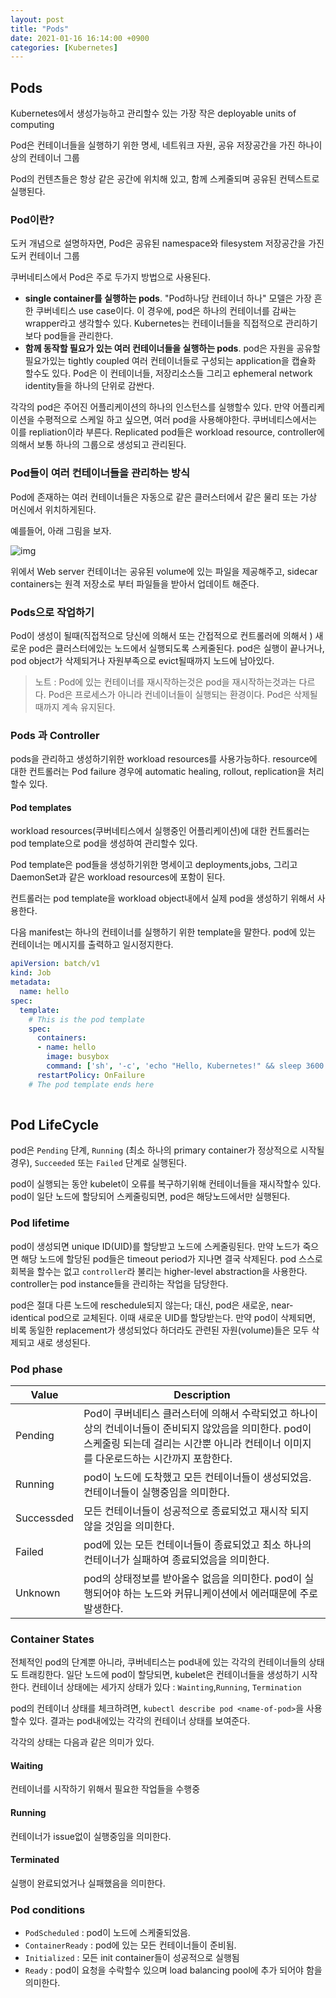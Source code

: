 ```yaml
---
layout: post
title: "Pods"
date: 2021-01-16 16:14:00 +0900
categories: [Kubernetes]
---
```


## Pods

Kubernetes에서 생성가능하고 관리할수 있는 가장 작은 deployable units of computing

Pod은 컨테이너들을 실행하기 위한 명세, 네트워크 자원, 공유 저장공간을 가진 하나이상의 컨테이너 그룹

Pod의 컨텐츠들은 항상 같은 공간에 위치해 있고, 함께 스케줄되며 공유된 컨텍스트로 실행된다. 



### Pod이란?

도커 개념으로 설명하자면, Pod은 공유된 namespace와 filesystem 저장공간을 가진 도커 컨테이너 그룹

쿠버네티스에서 Pod은 주로 두가지 방법으로 사용된다.

- **single container를 실행하는 pods**. "Pod하나당 컨테이너 하나" 모델은 가장 흔한 쿠버네티스 use case이다. 이 경우에, pod은 하나의 컨테이너를 감싸는 wrapper라고 생각할수 있다. Kubernetes는 컨테이너들을 직접적으로 관리하기보다 pod들을 관리한다.
- **함께 동작할 필요가 있는 여러 컨테이너들을 실행하는 pods**. pod은 자원을 공유할 필요가있는 tightly coupled 여러 컨테이너들로 구성되는 application을 캡슐화 할수도 있다. Pod은 이 컨테이너들, 저장리소스들 그리고 ephemeral network identity들을 하나의 단위로 감싼다.

각각의 pod은 주어진 어플리케이션의 하나의 인스턴스를 실행할수 있다. 만약 어플리케이션을 수평적으로 스케일 하고 싶으면, 여러 pod을 사용해야한다. 쿠버네티스에서는 이를 repliation이라 부른다. Replicated pod들은 workload resource, controller에 의해서 보통 하나의 그룹으로 생성되고 관리된다.



### Pod들이 여러 컨테이너들을 관리하는 방식

Pod에 존재하는 여러 컨테이너들은 자동으로 같은 클러스터에서 같은 물리 또는 가상 머신에서 위치하게된다. 

예를들어, 아래 그림을 보자. 

![img](https://d33wubrfki0l68.cloudfront.net/aecab1f649bc640ebef1f05581bfcc91a48038c4/728d6/images/docs/pod.svg)

위에서 Web server 컨테이너는 공유된 volume에 있는 파일을 제공해주고, sidecar containers는 원격 저장소로 부터 파일들을 받아서 업데이트 해준다.



### Pods으로 작업하기

Pod이 생성이 될때(직접적으로 당신에 의해서 또는 간접적으로 컨트롤러에 의해서 ) 새로운 pod은 클러스터에있는 노드에서 실행되도록 스케줄된다. pod은 실행이 끝나거나, pod object가 삭제되거나 자원부족으로 evict될때까지  노드에 남아있다.

> 노트 : Pod에 있는 컨테이너를 재시작하는것은 pod을 재시작하는것과는 다르다. Pod은 프로세스가 아니라 컨네이너들이 실행되는 환경이다. Pod은 삭제될때까지 계속 유지된다.

### Pods 과 Controller

pods을 관리하고 생성하기위한 workload resources를 사용가능하다. resource에 대한 컨트롤러는 Pod failure 경우에 automatic healing, rollout, replication을 처리할수 있다.

#### Pod templates

workload resources(쿠버네티스에서 실행중인 어플리케이션)에 대한 컨트롤러는 pod template으로 pod을 생성하여 관리할수 있다. 

Pod template은 pod들을 생성하기위한 명세이고 deployments,jobs, 그리고 DaemonSet과 같은 workload resources에 포함이 된다.

컨트롤러는 pod template을 workload object내에서 실제 pod을 생성하기 위해서 사용한다. 

다음 manifest는 하나의 컨테이너를 실행하기 위한 template을 말한다. pod에 있는 컨테이너는 메시지를 출력하고 일시정지한다.

```yaml
apiVersion: batch/v1
kind: Job
metadata:
  name: hello
spec:
  template:
    # This is the pod template
    spec:
      containers:
      - name: hello
        image: busybox
        command: ['sh', '-c', 'echo "Hello, Kubernetes!" && sleep 3600']
      restartPolicy: OnFailure
    # The pod template ends here
    
```

## Pod LifeCycle

pod은 ```Pending``` 단계, ```Running``` (최소 하나의 primary container가 정상적으로 시작될 경우), ```Succeeded``` 또는 ```Failed``` 단계로 실행된다.

pod이 실행되는 동안 kubelet이 오류를 복구하기위해 컨테이너들을 재시작할수 있다. pod이 일단 노드에 할당되어 스케줄링되면, pod은 해당노드에서만 실행된다.



### Pod lifetime

pod이 생성되면 unique ID(UID)를 할당받고 노드에 스케줄링된다. 만약 노드가 죽으면 해당 노드에 할당된 pod들은 timeout period가 지나면 결국 삭제된다. pod 스스로 회복을 할수는 없고 ```controller```라 불리는 higher-level abstraction을 사용한다. controller는 pod instance들을 관리하는 작업을 담당한다.

pod은 절대 다른 노드에 reschedule되지 않는다; 대신, pod은 새로운, near-identical pod으로 교체된다. 이때 새로운 UID를 할당받는다. 만약 pod이 삭제되면, 비록 동일한 replacement가 생성되었다 하더라도 관련된 자원(volume)들은 모두 삭제되고 새로 생성된다.



### Pod phase


| Value | Description
| -- | ----
|Pending | Pod이 쿠버네티스 클러스터에 의해서 수락되었고 하나이상의 컨네이너들이 준비되지 않았음을 의미한다. pod이 스케줄링 되는데 걸리는 시간뿐 아니라 컨테이너 이미지를 다운로드하는 시간까지 포함한다.
| Running | pod이 노드에 도착했고 모든 컨테이너들이 생성되었음. 컨테이너들이 실행중임을 의미한다.
| Successded | 모든 컨테이너들이 성공적으로 종료되었고 재시작 되지 않을 것임을 의미한다.
| Failed | pod에 있는 모든 컨테이너들이 종료되었고 최소 하나의 컨테이너가 실패하여 종료되었음을 의미한다. 
| Unknown | pod의 상태정보를 받아올수 없음을 의미한다. pod이 실행되어야 하는 노드와 커뮤니케이션에서 에러때문에 주로 발생한다. 



### Container States

전체적인 pod의 단계뿐 아니라, 쿠버네티스는 pod내에 있는 각각의 컨테이너들의 상태도 트래킹한다. 일단 노드에  pod이 할당되면, kubelet은 컨테이너들을 생성하기 시작한다. 컨테이너 상태에는 세가지 상태가 있다 : ```Wainting```,```Running```, ```Termination```

pod의 컨테이너 상태를 체크하려면, ```kubectl describe pod <name-of-pod>```을 사용할수 있다. 결과는 pod내에있는 각각의 컨테이너 상태를 보여준다.

각각의 상태는 다음과 같은 의미가 있다.

#### Waiting

컨테이너를 시작하기 위해서 필요한 작업들을 수행중

#### Running

컨테이너가 issue없이 실행중임을 의미한다.

#### Terminated

실행이 완료되었거나 실패했음을 의미한다.



### Pod conditions

- ```PodScheduled``` : pod이 노드에 스케줄되었음.
- ```ContainerReady``` : pod에 있는 모든 컨테이너들이 준비됨.
- ```Initialized``` : 모든 init container들이 성공적으로 실행됨
- ```Ready``` : pod이 요청을 수락할수 있으며 load balancing pool에 추가 되어야 함을 의미한다.
